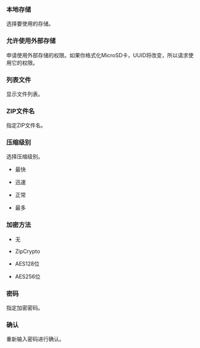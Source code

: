 ### 本地存储

选择要使用的存储。

### 允许使用外部存储

申请使用外部存储的权限。如果你格式化MicroSD卡，UUID将改变，所以请求使用它的权限。

### 列表文件

显示文件列表。

### ZIP文件名

指定ZIP文件名。

### 压缩级别

选择压缩级别。

- 最快

- 迅速

- 正常

- 最多 

### 加密方法

- 无

- ZipCrypto

- AES128位

- AES256位 

### 密码

指定加密密码。

### 确认

重新输入密码进行确认。